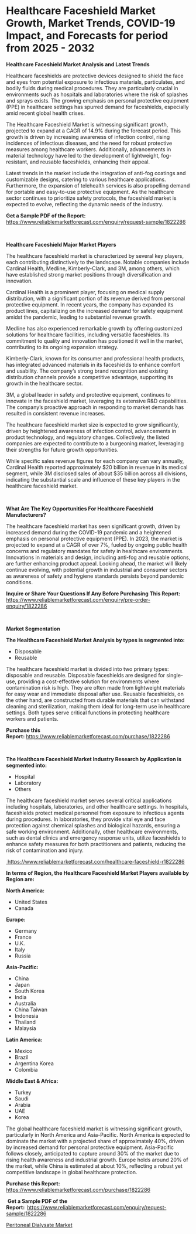 <p><h1>Healthcare Faceshield Market Growth, Market Trends, COVID-19 Impact, and Forecasts for period from 2025 - 2032</h1></p><p><strong>Healthcare Faceshield Market Analysis and Latest Trends</strong></p>
<p><p>Healthcare faceshields are protective devices designed to shield the face and eyes from potential exposure to infectious materials, particulates, and bodily fluids during medical procedures. They are particularly crucial in environments such as hospitals and laboratories where the risk of splashes and sprays exists. The growing emphasis on personal protective equipment (PPE) in healthcare settings has spurred demand for faceshields, especially amid recent global health crises.</p><p>The Healthcare Faceshield Market is witnessing significant growth, projected to expand at a CAGR of 14.9% during the forecast period. This growth is driven by increasing awareness of infection control, rising incidences of infectious diseases, and the need for robust protective measures among healthcare workers. Additionally, advancements in material technology have led to the development of lightweight, fog-resistant, and reusable faceshields, enhancing their appeal.</p><p>Latest trends in the market include the integration of anti-fog coatings and customizable designs, catering to various healthcare applications. Furthermore, the expansion of telehealth services is also propelling demand for portable and easy-to-use protective equipment. As the healthcare sector continues to prioritize safety protocols, the faceshield market is expected to evolve, reflecting the dynamic needs of the industry.</p></p>
<p><strong>Get a Sample PDF of the Report:&nbsp;</strong> <a href="https://www.reliablemarketforecast.com/enquiry/request-sample/1822286?utm_campaign=2478&utm_medium=2&utm_source=Github&utm_content=ia&utm_term=03032025&utm_id=healthcare-faceshield">https://www.reliablemarketforecast.com/enquiry/request-sample/1822286</a></p>
<p>&nbsp;</p>
<p><strong>Healthcare Faceshield Major Market Players</strong></p>
<p><p>The healthcare faceshield market is characterized by several key players, each contributing distinctively to the landscape. Notable companies include Cardinal Health, Medline, Kimberly-Clark, and 3M, among others, which have established strong market positions through diversification and innovation.</p><p>Cardinal Health is a prominent player, focusing on medical supply distribution, with a significant portion of its revenue derived from personal protective equipment. In recent years, the company has expanded its product lines, capitalizing on the increased demand for safety equipment amidst the pandemic, leading to substantial revenue growth.</p><p>Medline has also experienced remarkable growth by offering customized solutions for healthcare facilities, including versatile faceshields. Its commitment to quality and innovation has positioned it well in the market, contributing to its ongoing expansion strategy.</p><p>Kimberly-Clark, known for its consumer and professional health products, has integrated advanced materials in its faceshields to enhance comfort and usability. The company’s strong brand recognition and existing distribution channels provide a competitive advantage, supporting its growth in the healthcare sector.</p><p>3M, a global leader in safety and protective equipment, continues to innovate in the faceshield market, leveraging its extensive R&D capabilities. The company’s proactive approach in responding to market demands has resulted in consistent revenue increases.</p><p>The healthcare faceshield market size is expected to grow significantly, driven by heightened awareness of infection control, advancements in product technology, and regulatory changes. Collectively, the listed companies are expected to contribute to a burgeoning market, leveraging their strengths for future growth opportunities.</p><p>While specific sales revenue figures for each company can vary annually, Cardinal Health reported approximately $20 billion in revenue in its medical segment, while 3M disclosed sales of about $35 billion across all divisions, indicating the substantial scale and influence of these key players in the healthcare faceshield market.</p></p>
<p>&nbsp;</p>
<p><strong>What Are The Key Opportunities For Healthcare Faceshield Manufacturers?</strong></p>
<p><p>The healthcare faceshield market has seen significant growth, driven by increased demand during the COVID-19 pandemic and a heightened emphasis on personal protective equipment (PPE). In 2023, the market is projected to expand at a CAGR of over 7%, fueled by ongoing public health concerns and regulatory mandates for safety in healthcare environments. Innovations in materials and design, including anti-fog and reusable options, are further enhancing product appeal. Looking ahead, the market will likely continue evolving, with potential growth in industrial and consumer sectors as awareness of safety and hygiene standards persists beyond pandemic conditions.</p></p>
<p><strong>Inquire or Share Your Questions If Any Before Purchasing This Report:</strong> <a href="https://www.reliablemarketforecast.com/enquiry/pre-order-enquiry/1822286?utm_campaign=2478&utm_medium=2&utm_source=Github&utm_content=ia&utm_term=03032025&utm_id=healthcare-faceshield">https://www.reliablemarketforecast.com/enquiry/pre-order-enquiry/1822286</a></p>
<p>&nbsp;</p>
<p><strong>Market Segmentation</strong></p>
<p><strong>The Healthcare Faceshield Market Analysis by types is segmented into:</strong></p>
<p><ul><li>Disposable</li><li>Reusable</li></ul></p>
<p><p>The healthcare faceshield market is divided into two primary types: disposable and reusable. Disposable faceshields are designed for single-use, providing a cost-effective solution for environments where contamination risk is high. They are often made from lightweight materials for easy wear and immediate disposal after use. Reusable faceshields, on the other hand, are constructed from durable materials that can withstand cleaning and sterilization, making them ideal for long-term use in healthcare settings. Both types serve critical functions in protecting healthcare workers and patients.</p></p>
<p><strong>Purchase this Report:&nbsp;</strong><a href="https://www.reliablemarketforecast.com/purchase/1822286?utm_campaign=2478&utm_medium=2&utm_source=Github&utm_content=ia&utm_term=03032025&utm_id=healthcare-faceshield">https://www.reliablemarketforecast.com/purchase/1822286</a></p>
<p>&nbsp;</p>
<p><strong>The Healthcare Faceshield Market Industry Research by Application is segmented into:</strong></p>
<p><ul><li>Hospital</li><li>Laboratory</li><li>Others</li></ul></p>
<p><p>The healthcare faceshield market serves several critical applications including hospitals, laboratories, and other healthcare settings. In hospitals, faceshields protect medical personnel from exposure to infectious agents during procedures. In laboratories, they provide vital eye and face protection against chemical splashes and biological hazards, ensuring a safe working environment. Additionally, other healthcare environments, such as dental clinics and emergency response units, utilize faceshields to enhance safety measures for both practitioners and patients, reducing the risk of contamination and injury.</p></p>
<p><a href="https://www.reliablemarketforecast.com/healthcare-faceshield-r1822286?utm_campaign=2478&utm_medium=2&utm_source=Github&utm_content=ia&utm_term=03032025&utm_id=healthcare-faceshield">&nbsp;https://www.reliablemarketforecast.com/healthcare-faceshield-r1822286</a></p>
<p><strong>In terms of Region, the Healthcare Faceshield Market Players available by Region are:</strong></p>
<p>
    <p> <strong> North America: </strong>
        <ul>
            <li>United States</li>
            <li>Canada</li>
        </ul>
        </p> 
    <p> <strong> Europe: </strong>
        <ul>
            <li>Germany</li>
            <li>France</li>
            <li>U.K.</li>
            <li>Italy</li>
            <li>Russia</li>
        </ul>
        </p> 
    <p> <strong> Asia-Pacific: </strong>
        <ul>
            <li>China</li>
            <li>Japan</li>
            <li>South Korea</li>
            <li>India</li>
            <li>Australia</li>
            <li>China Taiwan</li>
            <li>Indonesia</li>
            <li>Thailand</li>
            <li>Malaysia</li>
        </ul>
        </p> 
    <p> <strong> Latin America: </strong>
        <ul>
            <li>Mexico</li>
            <li>Brazil</li>
            <li>Argentina Korea</li>
            <li>Colombia</li>
        </ul>
        </p> 
    <p> <strong> Middle East & Africa: </strong>
        <ul>
            <li>Turkey</li>
            <li>Saudi</li>
            <li>Arabia</li>
            <li>UAE</li>
            <li>Korea</li>
        </ul>
    </p>
    </p>
<p><p>The global healthcare faceshield market is witnessing significant growth, particularly in North America and Asia-Pacific. North America is expected to dominate the market with a projected share of approximately 40%, driven by increased demand for personal protective equipment. Asia-Pacific follows closely, anticipated to capture around 30% of the market due to rising health awareness and industrial growth. Europe holds around 20% of the market, while China is estimated at about 10%, reflecting a robust yet competitive landscape in global healthcare protection.</p></p>
<p><strong>Purchase this Report: </strong><a href="https://www.reliablemarketforecast.com/purchase/1822286?utm_campaign=2478&utm_medium=2&utm_source=Github&utm_content=ia&utm_term=03032025&utm_id=healthcare-faceshield">https://www.reliablemarketforecast.com/purchase/1822286</a></p>
<p>&nbsp;<strong>Get a Sample PDF of the Report:&nbsp;&nbsp;</strong><a href="https://www.reliablemarketforecast.com/enquiry/request-sample/1822286?utm_campaign=2478&utm_medium=2&utm_source=Github&utm_content=ia&utm_term=03032025&utm_id=healthcare-faceshield">https://www.reliablemarketforecast.com/enquiry/request-sample/1822286</a></p>
<p><strong></strong></p>
<p><p><a href="https://github.com/osbornrdaflalo/Market-Research-Report-List-1/blob/main/peritoneal-dialysate-market.md?utm_campaign=2478&utm_medium=2&utm_source=Github&utm_content=ia&utm_term=03032025&utm_id=healthcare-faceshield">Peritoneal Dialysate Market</a></p></p>